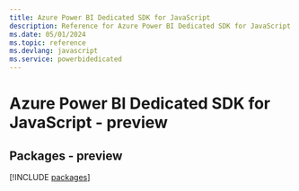 ```yaml
---
title: Azure Power BI Dedicated SDK for JavaScript
description: Reference for Azure Power BI Dedicated SDK for JavaScript
ms.date: 05/01/2024
ms.topic: reference
ms.devlang: javascript
ms.service: powerbidedicated
---
```

# Azure Power BI Dedicated SDK for JavaScript - preview
## Packages - preview
[!INCLUDE [packages](power-bi-dedicated-index.md)]